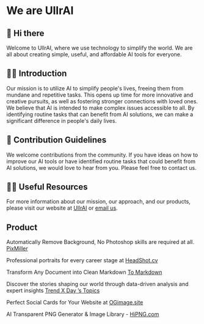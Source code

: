 # We are UllrAI

## 👋 Hi there

Welcome to UllrAI, where we use technology to simplify the world. We are all about creating simple, useful, and affordable AI tools for everyone.

## 🙋‍♀️ Introduction

Our mission is to utilize AI to simplify people's lives, freeing them from mundane and repetitive tasks. This opens up time for more innovative and creative pursuits, as well as fostering stronger connections with loved ones. We believe that AI is intended to make complex issues accessible to all. By identifying routine tasks that can benefit from AI solutions, we can make a significant difference in people's daily lives.

## 🌈 Contribution Guidelines

We welcome contributions from the community. If you have ideas on how to improve our AI tools or have identified routine tasks that could benefit from AI solutions, we would love to hear from you. Please feel free to contact us.

## 👩‍💻 Useful Resources

For more information about our mission, our approach, and our products, please visit our website at [UllrAI](https://ullrai.com/) or [email us](mailto:hello+github@ullrai.com). 

## Product

Automatically Remove Background, No Photoshop skills are required at all. [PixMiller](https://pixmiller.com/)

Professional portraits for every career stage at [HeadShot.cv](https://headshot.cv/)

Transform Any Document into Clean Markdown [To Markdown](https://to-markdown.com/)

Discover the stories shaping our world through data-driven analysis and expert insights [Trend X Day ’s Topics](https://trendxday.com/)

Perfect Social Cards for Your Website at [OGimage.site](https://ogimage.site/)

AI Transparent PNG Generator & Image Library - [HiPNG.com](https://hipng.com/)


